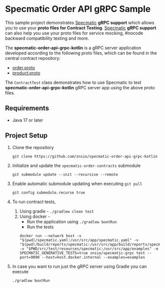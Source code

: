 # Specmatic Order API gRPC Sample

This sample project demonstrates [Specmatic](https://specmatic.io/) **gRPC support** which allows you to use your **proto files for Contract Testing**.
[Specmatic](https://specmatic.io/) **gRPC support** can also help you use your proto files for service mocking, #nocode backward compatibility testing and more.

The **specmatic-order-api-grpc-kotlin** is a gRPC server application developed according to the following proto files, which can be found in the central contract repository:

* [order.proto](https://github.com/znsio/specmatic-order-contracts/blob/main/io/specmatic/examples/store/grpc/order_api/order.proto)
* [product.proto](https://github.com/znsio/specmatic-order-contracts/blob/main/io/specmatic/examples/store/grpc/order_api/product.proto)

The `ContractTest` class demonstrates how to use Specmatic to test **specmatic-order-api-grpc-kotlin** gRPC server app using the above proto files.

## Requirements

* Java 17 or later

## Project Setup

1. Clone the repository

   ```shell
   git clone https://github.com/znsio/specmatic-order-api-grpc-kotlin
   ```

2. Initialize and update the `specmatic-order-contracts` submodule

   ```shell
   git submodule update --init --recursive --remote
   ```

3. Enable automatic submodule updating when executing `git pull`

   ```shell
   git config submodule.recurse true
   ```

4. To run contract tests, 
   1. Using gradle - `./gradlew clean test`
   2. Using docker -
      - Run the application using `./gradlew bootRun`
      - Run the tests
      ```shell
      docker run --network host -v "$(pwd)/specmatic.yaml:/usr/src/app/specmatic.yaml" -v "$(pwd)/build/reports/specmatic:/usr/src/app/build/reports/specmatic" -v "$PWD/src/test/resources/specmatic:/usr/src/app/examples" -e SPECMATIC_GENERATIVE_TESTS=true znsio/specmatic-grpc test --port=9090 --host=host.docker.internal --examples=examples
      ```

5. In case you want to run just the gRPC server using Gradle you can execute

   ```shell
   ./gradlew bootRun
   ```
